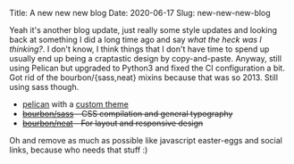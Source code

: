 Title: A new new new blog
Date: 2020-06-17
Slug: new-new-new-blog

Yeah it's another blog update, just really some style updates and looking back at something I did a long time ago and say _what the heck was I thinking?_. I don't know, I think things that I don't have time to spend up usually end up being a craptastic design by copy-and-paste. Anyway, still using Pelican but upgraded to Python3 and fixed the CI configuration a bit. Got rid of the bourbon/{sass,neat} mixins because that was so 2013. Still using sass though.

* [pelican](https://github.com/getpelican/pelican) with a [custom theme](https://github.com/jarv/water-iris)
* <s>[bourbon/sass](http://bourbon.io/) - CSS compilation and general typography</s>
* <s>[bourbon/neat](http://neat.bourbon.io/) - For layout and responsive design</s>

Oh and remove as much as possible like javascript easter-eggs and social links, because who needs that stuff :)
